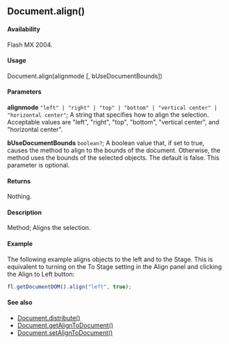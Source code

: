 ## Document.align()

#### Availability

Flash MX 2004.

#### Usage

Document.align(alignmode [, bUseDocumentBounds])

#### Parameters

**alignmode** `"left" | "right" | "top" | "bottom" | "vertical center" | "horizontal center"`; A string that specifies how to align the selection. Acceptable values are "left", "right", "top", "bottom", "vertical center", and "horizontal center".

**bUseDocumentBounds** `boolean?`; A boolean value that, if set to true, causes the method to align to the bounds of the document. Otherwise, the method uses the bounds of the selected objects. The default is false. This parameter is optional.

#### Returns

Nothing.

#### Description

Method; Aligns the selection.

#### Example

The following example aligns objects to the left and to the Stage. This is equivalent to turning on the To Stage setting in the Align panel and clicking the Align to Left button:

```javascript
fl.getDocumentDOM().align("left", true);
```

#### See also

- [Document.distribute()](../Document_object/Document49.md)
- [Document.getAlignToDocument()](../Document_object/Document72.md)
- [Document.setAlignToDocument()](../Document_object/Document450.md)
